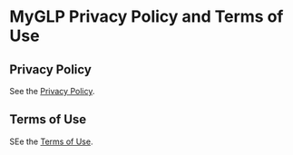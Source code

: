 # MyGLP Privacy Policy and Terms of Use

## Privacy Policy

See the [Privacy Policy](/myglp/privacy-policy).

## Terms of Use

SEe the [Terms of Use](/myglp/terms).
